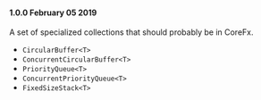 #### 1.0.0 February 05 2019 ####
A set of specialized collections that should probably be in CoreFx.

* `CircularBuffer<T>`
* `ConcurrentCircularBuffer<T>`
* `PriorityQueue<T>`
* `ConcurrentPriorityQueue<T>`
* `FixedSizeStack<T>`
